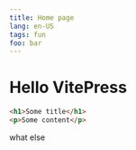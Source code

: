 ```yaml
---
title: Home page
lang: en-US
tags: fun
foo: bar
---
```


# Hello VitePress

```html
<h1>Some title</h1>
<p>Some content</p>
```

what else